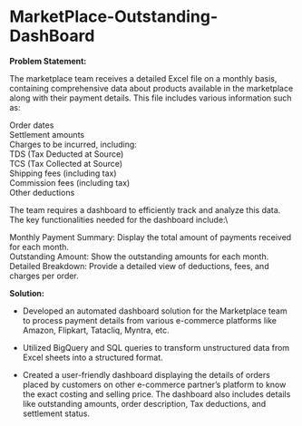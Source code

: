 # MarketPlace-Outstanding-DashBoard

**Problem Statement:**

The marketplace team receives a detailed Excel file on a monthly basis, containing comprehensive data about products available in the marketplace along with their payment details. This file includes various information such as:

Order dates\
Settlement amounts\
Charges to be incurred, including:\
   TDS (Tax Deducted at Source)\
   TCS (Tax Collected at Source)\
   Shipping fees (including tax)\
   Commission fees (including tax)\
   Other deductions
   
The team requires a dashboard to efficiently track and analyze this data. The key functionalities needed for the dashboard include:\

Monthly Payment Summary: Display the total amount of payments received for each month.\
Outstanding Amount: Show the outstanding amounts for each month.\
Detailed Breakdown: Provide a detailed view of deductions, fees, and charges per order.

**Solution:**

* Developed an automated dashboard solution for the Marketplace team to process payment details from various e-commerce platforms like Amazon, Flipkart, Tatacliq, Myntra, etc.
   
* Utilized BigQuery and SQL queries to transform unstructured data from Excel sheets into a structured format.
   
* Created a user-friendly dashboard displaying the details of orders placed by customers on other e-commerce partner’s platform to know the exact costing and selling price. 
   The dashboard also includes details like outstanding amounts, order description, Tax deductions, and settlement status.
